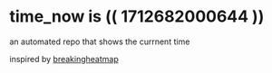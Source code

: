 # time_now is (( 1712682000644 ))

an automated repo that shows the currnent time

inspired by [breakingheatmap](https://github.com/breakingheatmap/breakingheatmap)